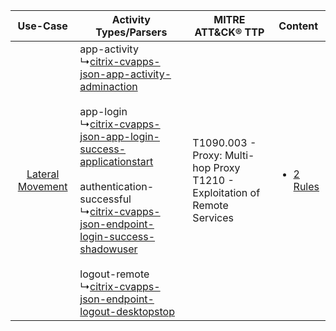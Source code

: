 |    Use-Case    | Activity Types/Parsers    | MITRE ATT&CK® TTP    | Content    |
|:----:| ---- | ---- | ---- |
| [Lateral Movement](../../../UseCases/uc_lateral_movement.md) |  app-activity<br> ↳[citrix-cvapps-json-app-activity-adminaction](Ps/pC_citrixcvappsjsonappactivityadminaction.md)<br><br> app-login<br> ↳[citrix-cvapps-json-app-login-success-applicationstart](Ps/pC_citrixcvappsjsonapploginsuccessapplicationstart.md)<br><br> authentication-successful<br> ↳[citrix-cvapps-json-endpoint-login-success-shadowuser](Ps/pC_citrixcvappsjsonendpointloginsuccessshadowuser.md)<br><br> logout-remote<br> ↳[citrix-cvapps-json-endpoint-logout-desktopstop](Ps/pC_citrixcvappsjsonendpointlogoutdesktopstop.md)<br> | T1090.003 - Proxy: Multi-hop Proxy<br>T1210 - Exploitation of Remote Services<br> | [<ul><li>2 Rules</li></ul>](RM/r_m_citrix_citrix_virtual_apps_Lateral_Movement.md) |